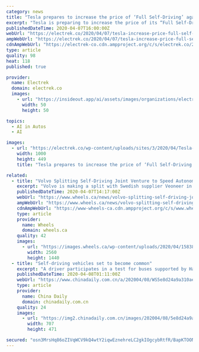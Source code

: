 ```yaml
---
category: news
title: "Tesla prepares to increase the price of ‘Full Self-Driving’ again with new features"
excerpt: "Tesla is preparing to increase the price of its “Full Self-Driving” package again as new features are coming — keeping the promise of increasing the value. There are many things about how Tesla is approaching self-driving technology that makes it different from the rest of the auto industry. The automaker refuses to use lidar sensors and ..."
publishedDateTime: 2020-04-07T16:00:00Z
webUrl: "https://electrek.co/2020/04/07/tesla-increase-price-full-self-driving-again/"
ampWebUrl: "https://electrek.co/2020/04/07/tesla-increase-price-full-self-driving-again/amp/"
cdnAmpWebUrl: "https://electrek-co.cdn.ampproject.org/c/s/electrek.co/2020/04/07/tesla-increase-price-full-self-driving-again/amp/"
type: article
quality: 98
heat: 118
published: true

provider:
  name: Electrek
  domain: electrek.co
  images:
    - url: "https://insideout.app/ai/assets/images/organizations/electrek.co-50x50.jpg"
      width: 50
      height: 50

topics:
  - AI in Autos
  - AI

images:
  - url: "https://electrek.co/wp-content/uploads/sites/3/2020/04/Tesla-Full-self-driving-price.jpg?quality=82&strip=all&w=1000"
    width: 1000
    height: 449
    title: "Tesla prepares to increase the price of ‘Full Self-Driving’ again with new features"

related:
  - title: "Volvo Splitting Self-Driving Joint Venture to Speed Autonomous Development"
    excerpt: "Volvo is making a split with Swedish supplier Veoneer in a move that it says will help speed up Volvo’s development in new autonomous vehicle technology, focusing on bringing it to vehicles more quickly. Zenuity was the name of the 50-50 joint venture between Volvo Cars and Veoneer, a company that is developing software, hardware, and systems ..."
    publishedDateTime: 2020-04-07T14:17:00Z
    webUrl: "https://www.wheels.ca/news/volvo-splitting-self-driving-joint-venture-to-speed-autonomous-development/"
    ampWebUrl: "https://www.wheels.ca/news/volvo-splitting-self-driving-joint-venture-to-speed-autonomous-development/amp/"
    cdnAmpWebUrl: "https://www-wheels-ca.cdn.ampproject.org/c/s/www.wheels.ca/news/volvo-splitting-self-driving-joint-venture-to-speed-autonomous-development/amp/"
    type: article
    provider:
      name: Wheels
      domain: wheels.ca
    quality: 42
    images:
      - url: "https://images.wheels.ca/wp-content/uploads/2020/04/158389_Autonomous_drive_technology_Complete_system_solution-scaled.jpg"
        width: 2560
        height: 1440
  - title: "Self-driving vehicles set to become common"
    excerpt: "A driver participates in a test for buses supported by Haylion's autonomous driving system in Shenzhen, Guangdong province. [Photo/Xinhua] Self-driving vehicles may soon be a common sight in China and the industry could see rapid growth as the COVID-19 outbreak has underlined the importance of such vehicles during an epidemic, industry experts ..."
    publishedDateTime: 2020-04-08T01:11:00Z
    webUrl: "https://www.chinadaily.com.cn/a/202004/08/WS5e8d24a9a310aeaeeed50a6a.html"
    type: article
    provider:
      name: China Daily
      domain: chinadaily.com.cn
    quality: 24
    images:
      - url: "https://img2.chinadaily.com.cn/images/202004/08/5e8d24a9a310aeae9537c54b.jpeg"
        width: 707
        height: 471

secured: "osn3MrsHq86oZIVqWCV9kQ4wtY2iqwEznehreLC2gkIOgcybRtfR/BapKTOONCU7carUlXnoW1u91m2qwqsEwxfGjLyljDdfpksvij2WxHacNhKpcDJ/LccDQwpmC8aTIl93gJbW0+6PcNL9MPjrBOvzhMIK6ziXsUKWI2e6FYHIH2U1UaihovxsdBoj/gfrOxJmF5cGZQJl5e9SXtfcGanc30dAKw6gNWqTr/OnOMG+plAa/T9jWx6IfVzg6OspniXtr3rUgphsY7eoMD5Nwdn66ro+so98hVXd2IvMDQ5x5QJVyNQHFxUZPYlIrAj5/ET5uUXbftmSX0LH9K5H1TQvSQ35o5E3gI2GMch2KMevtLOMUp6yLZb2fL+P8G30AoeoKmthyR0+YtrNLAj8t+cNLx94+au4zHD77/JUXh/YIlY9U7fJlNyjazuBkhtknjs4TOXWccBjrS86MTRCdXd/PyX9uCYWRPE2ejAmBYg=;ktvGEqAfBcOsRtnE6sLy8w=="
---
```


